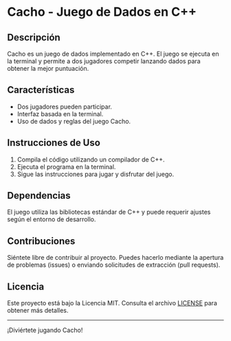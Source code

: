 # Cacho - Juego de Dados en C++

## Descripción
Cacho es un juego de dados implementado en C++. El juego se ejecuta en la terminal y permite a dos jugadores competir lanzando dados para obtener la mejor puntuación.

## Características
- Dos jugadores pueden participar.
- Interfaz basada en la terminal.
- Uso de dados y reglas del juego Cacho.

## Instrucciones de Uso
1. Compila el código utilizando un compilador de C++.
2. Ejecuta el programa en la terminal.
3. Sigue las instrucciones para jugar y disfrutar del juego.

## Dependencias
El juego utiliza las bibliotecas estándar de C++ y puede requerir ajustes según el entorno de desarrollo.

## Contribuciones
Siéntete libre de contribuir al proyecto. Puedes hacerlo mediante la apertura de problemas (issues) o enviando solicitudes de extracción (pull requests).

## Licencia
Este proyecto está bajo la Licencia MIT. Consulta el archivo [LICENSE](LICENSE) para obtener más detalles.

---

¡Diviértete jugando Cacho!
